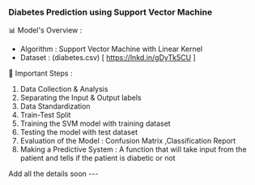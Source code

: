 ### Diabetes Prediction using Support Vector Machine

📊 Model's Overview  : 

- Algorithm : Support Vector Machine with Linear Kernel 
- Dataset : (diabetes.csv) [ https://lnkd.in/gDyTk5CU ]

📝 Important Steps : 

1. Data Collection & Analysis 
2. Separating the Input & Output labels
3. Data Standardization
4. Train-Test Split
5. Training the SVM model with training dataset
6. Testing the model with test dataset
7. Evaluation of the Model : Confusion Matrix ,Classification Report 
8. Making a Predictive System : A function that will take input from the patient and tells if the patient is diabetic or not 



Add all the details soon ---
